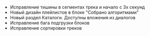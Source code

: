 - Исправление тишины в сегментах трека и начало с 3х секунд
- Новый дизайн плейлистов в блоке "Собрано алгоритмами"
- Новый раздел Каталоги. Доступны вложения из диалогов
- Исправление бага подгрузки блоков
- Исправление сортировки треков
